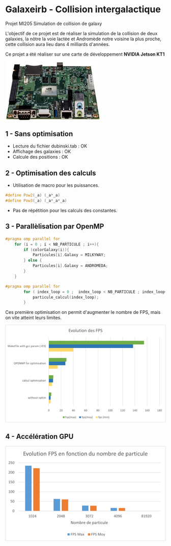 # Galaxeirb - Collision intergalactique
Projet MI205
Simulation de collision de galaxy

L'objectif de ce projet est de réaliser la simulation de la collision de deux galaxies, la nôtre la voie lactée et Andromède notre voisine la plus proche, cette collision aura lieu dans 4 milliards d'années.

Ce projet a été réaliser sur une carte de développement **NVIDIA Jetson KT1**

<img align="center" src="Pictures/../SAVARY_ALBERTY/Pictures/NVIDIA_Jetson.jpg" width="300">

## 1 - Sans optimisation
- Lecture du fichier dubinski.tab : OK
- Affichage des galaxies : OK
- Calcule des positions : OK

## 2 - Optimisation des calculs
- Utilisation de macro pour les puissances.
```cpp
#define Pow2(_a) (_a*_a)
#define Pow3(_a) (_a*_a*_a)
```
- Pas de répétition pour les calculs des constantes.

## 3 - Parallèlisation par OpenMP
```cpp
#pragma omp parallel for
	for (i = 0 ; i < NB_PARTICULE ; i++){
		if (colorGalaxy(i)){
			Particules[i].Galaxy = MILKYWAY;
		} else {
			Particules[i].Galaxy = ANDROMEDA;
		}
	}
```
```cpp
#pragma omp parallel for
		for ( index_loop = 0 ;  index_loop < NB_PARTICULE ; index_loop++){
			particule_calcul(index_loop);
		}
```
Ces première optimisation on permit d'augmenter le nombre de FPS, mais on vite atteint leurs limites.

![Evolution des FPS](SAVARY_ALBERTY/Pictures/tab1_galaxeirb.png "Evolution des FPS")

## 4 - Accélération GPU
![Evolution des FPS CUDA](SAVARY_ALBERTY/Pictures/tab2_galaxeirb.png "Evolution des FPS CUDA")